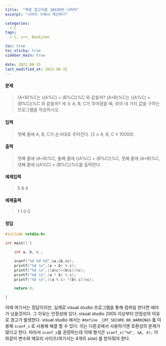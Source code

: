 ```yaml
---
title:  "백준 알고리즘 10430번 나머지"
excerpt: "나머지 구해서 계산하기"

categories:
  - C
tags:
  - C, c++, Baekjoon

toc: true
toc_sticky: true
sidebar_main: true
 
date: 2021-08-15
last_modified_at: 2021-08-15
---
```

#### 문제

> (A+B)%C는 ((A%C) + (B%C))%C 와 같을까?
  (A×B)%C는 ((A%C) × (B%C))%C 와 같을까?
  세 수 A, B, C가 주어졌을 때, 위의 네 가지 값을 구하는 프로그램을 작성하시오.

#### 입력
> 첫째 줄에 A, B, C가 순서대로 주어진다. (2 ≤ A, B, C ≤ 10000)

#### 출력
> 첫째 줄에 (A+B)%C, 둘째 줄에 ((A%C) + (B%C))%C, 셋째 줄에 (A×B)%C, 넷째 줄에 ((A%C) × (B%C))%C를 출력한다.

#### 예제입력
>5 8 4

#### 예제출력
>1
 1
 0
 0

#### 정답

```c
#include <stdio.h>

int main() {

	int a, b, c ;

	scanf("%d %d %d",&a,&b,&c);
	printf("%d \n",(a + b) % c);
	printf("%d \n",((a%c)+(b%c))%c);
	printf("%d \n",(a * b) % c);
	printf("%d \n",((a % c) *(b% c))%c);

	return 0;

}
```

이때 여기서는 정답이지만, 실제로 visual studio 프로그램을 통해 컴파일 한다면 에러가 났을것이다. 그 이유는 안정성에 있다.
visual studio 2005 이상부터 안정성의 이유로 경고가 발생한다. 
visual studio 에서는 `#define _CRT_SECURE_NO_WARNINGS` 를 이용해 `scanf_s` 로 사용해 해결 할 수 있다. 
이는 다른곳에서 사용하기엔 호환성의 문제가 많다고 한다. 
따라서 `scanf_s`를 권장하는데 이때 형식은 
`scanf_s("%d", &A, 4);`
이와같이 변수와 메모리 사이즈(여기서는 4개의 size) 를 받아줘야 한다.